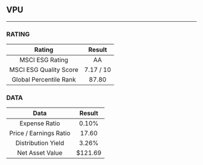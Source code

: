 ## VPU
----
### RATING

|Rating|Result|
|:----:|:---:|
|MSCI ESG Rating|AA|
|MSCI ESG Quality Score|7.17 / 10|
|Global Percentile Rank|87.80|

### DATA

|Data|Result|
|:----:|:---:|
|Expense Ratio|0.10%|
|Price / Earnings Ratio|17.60|
|Distribution Yield|3.26%|
|Net Asset Value|$121.69|


